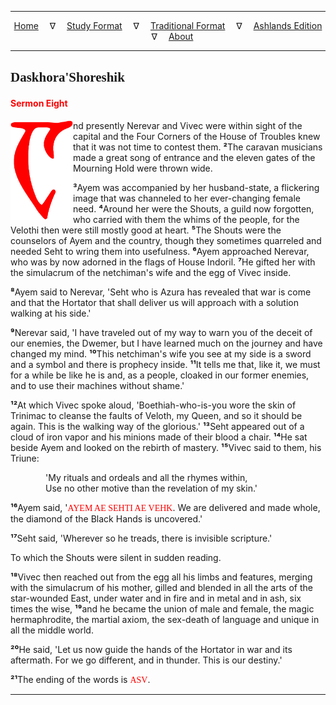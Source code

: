 
---

<!--- CSS for local font files -->

<style>
@font-face {
    font-family: Daedric;
    src: url('../../../assets/fonts/ttf/HayghinDaedric.ttf') format('truetype');
    font-weight: medium;
    font-style: normal;
}
</style>

<!--- Jekyll Page Links -->

<center>
<a href="../../../index.html">Home</a>
&emsp;&nabla;&emsp;
<a href="../../index-study.html">Study Format</a>
&emsp;&nabla;&emsp;
<a href="../../index-traditional.html">Traditional Format</a>
&emsp;&nabla;&emsp;
<a href="../../index-ashlands.html">Ashlands Edition</a>
&emsp;&nabla;&emsp;
<a href="../../../about.html">About</a>
</center>

<!--- Markdown Body Below: -->

---

## <span style="font-family:Daedric">Daskhora'Shoreshik</span>

#### <span style="color:red">Sermon Eight</span>

<img align="left" width="100" src="../../../assets/fonts/png/red/glyph_a.png">nd presently Nerevar and Vivec were within sight of the capital and the Four Corners of the House of Troubles knew that it was not time to contest them.
<b>&sup2;</b>The caravan musicians made a great song of entrance and the eleven gates of the Mourning Hold were thrown wide.

<b>&sup3;</b>Ayem was accompanied by her husband-state, a flickering image that was channeled to her ever-changing female need.
<b>&#8308;</b>Around her were the Shouts, a guild now forgotten, who carried with them the whims of the people, for the Velothi then were still mostly good at heart.
<b>&#8309;</b>The Shouts were the counselors of Ayem and the country, though they sometimes quarreled and needed Seht to wring them into usefulness.
<b>&#8310;</b>Ayem approached Nerevar, who was by now adorned in the flags of House Indoril.
<b>&#8311;</b>He gifted her with the simulacrum of the netchiman's wife and the egg of Vivec inside.

<b>&#8312;</b>Ayem said to Nerevar, 'Seht who is Azura has revealed that war is come and that the Hortator that shall deliver us will approach with a solution walking at his side.'

<b>&#8313;</b>Nerevar said, 'I have traveled out of my way to warn you of the deceit of our enemies, the Dwemer, but I have learned much on the journey and have changed my mind.
<b>&sup1;&#8304;</b>This netchiman's wife you see at my side is a sword and a symbol and there is prophecy inside.
<b>&sup1;&sup1;</b>It tells me that, like it, we must for a while be like he is and, as a people, cloaked in our former enemies, and to use their machines without shame.'

<b>&sup1;&sup2;</b>At which Vivec spoke aloud, 'Boethiah-who-is-you wore the skin of Trinimac to cleanse the faults of Veloth, my Queen, and so it should be again. This is the walking way of the glorious.'
<b>&sup1;&sup3;</b>Seht appeared out of a cloud of iron vapor and his minions made of their blood a chair.
<b>&sup1;&#8308;</b>He sat beside Ayem and looked on the rebirth of mastery.
<b>&sup1;&#8309;</b>Vivec said to them, his Triune:

<span style="display:inline-block;padding-left:4em">'My rituals and ordeals and all the rhymes within,</span>\
<span style="display:inline-block;padding-left:4em">Use no other motive than the revelation of my skin.'</span>

<b>&sup1;&#8310;</b>Ayem said,
'<span style="font-family:Daedric;color:red">AYEM AE SEHTI AE VEHK</span>.
We are delivered and made whole, the diamond of the Black Hands is uncovered.'

<b>&sup1;&#8311;</b>Seht said, 'Wherever so he treads, there is invisible scripture.'

To which the Shouts were silent in sudden reading.

<b>&sup1;&#8312;</b>Vivec then reached out from the egg all his limbs and features, merging with the simulacrum of his mother, gilled and blended in all the arts of the star-wounded East, under water and in fire and in metal and in ash, six times the wise,
<b>&sup1;&#8313;</b>and he became the union of male and female, the magic hermaphrodite, the martial axiom, the sex-death of language and unique in all the middle world.

<b>&sup2;&#8304;</b>He said, 'Let us now guide the hands of the Hortator in war and its aftermath. For we go different, and in thunder. This is our destiny.'

<b>&sup2;&sup1;</b>The ending of the words is
<span style="font-family:Daedric;color:red">ASV</span>.

---
